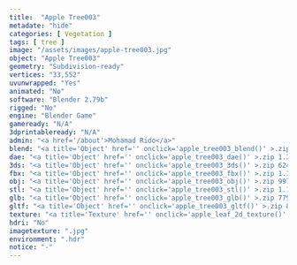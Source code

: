 ```yaml
---
title:  "Apple Tree003"
metadate: "hide"
categories: [ Vegetation ]
tags: [ tree ]
image: "/assets/images/apple-tree003.jpg"
object: "Apple Tree003"
geometry: "Subdivision-ready"
vertices: "33,552"
uvunwrapped: "Yes"
animated: "No"
software: "Blender 2.79b"
rigged: "No"
engine: "Blender Game"
gameready: "N/A"
3dprintableready: "N/A"
admin: "<a href='/about'>Mohamad Rido</a>"
blend: "<a title='Object' href='' onclick='apple_tree003_blend()' >.zip 18.4 MB</a>"
dae: "<a title='Object' href='' onclick='apple_tree003_dae()' >.zip 1.3 MB</a>"
3ds: "<a title='Object' href='' onclick='apple_tree003_3ds()' >.zip 624.0 kB</a>"
fbx: "<a title='Object' href='' onclick='apple_tree003_fbx()' >.zip 1.1 MB</a>"
obj: "<a title='Object' href='' onclick='apple_tree003_obj()' >.zip 997.3 kB</a>"
stl: "<a title='Object' href='' onclick='apple_tree003_stl()' >.zip 1.1 MB</a>"
glb: "<a title='Object' href='' onclick='apple_tree003_glb()' >.zip 779.6 kB</a>"
gltf: "<a title='Object' href='' onclick='apple_tree003_gltf()' >.zip 849.7 kB</a>"
texture: "<a title='Texture' href='' onclick='apple_leaf_2d_texture()' >appleleaf2d</a>"
hdri: "No"
imagetexture: ".jpg"
environment: ".hdr"
notice: "-"
---
```

